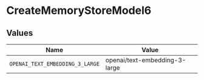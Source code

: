 # CreateMemoryStoreModel6


## Values

| Name                            | Value                           |
| ------------------------------- | ------------------------------- |
| `OPENAI_TEXT_EMBEDDING_3_LARGE` | openai/text-embedding-3-large   |